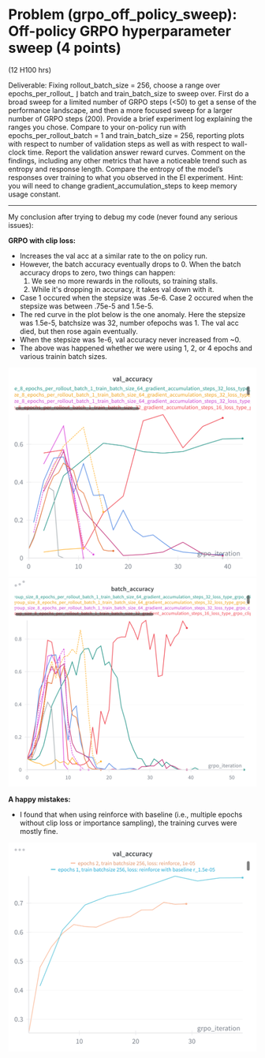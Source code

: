 # Problem (grpo_off_policy_sweep): Off-policy GRPO hyperparameter sweep (4 points)
(12 H100 hrs)

Deliverable: Fixing rollout_batch_size = 256, choose a range over epochs_per_rollout_ ⌋
batch and train_batch_size to sweep over. First do a broad sweep for a limited number of GRPO
steps (<50) to get a sense of the performance landscape, and then a more focused sweep for a larger
number of GRPO steps (200). Provide a brief experiment log explaining the ranges you chose.
Compare to your on-policy run with epochs_per_rollout_batch = 1 and train_batch_size =
256, reporting plots with respect to number of validation steps as well as with respect to wall-clock
time.
Report the validation answer reward curves. Comment on the findings, including any other metrics
that have a noticeable trend such as entropy and response length. Compare the entropy of the model’s
responses over training to what you observed in the EI experiment.
Hint: you will need to change gradient_accumulation_steps to keep memory usage constant.

---- 

My conclusion after trying to debug my code (never found any serious issues): 

**GRPO with clip loss:**
- Increases the val acc at a similar rate to the on policy run. 
- However, the batch accuracy eventually drops to 0. When the batch accuracy drops to zero, two things can happen:
    1. We see no more rewards in the rollouts, so training stalls. 
    2. While it's dropping in accuracy, it takes val down with it. 
- Case 1 occured when the stepsize was .5e-6. Case 2 occured when the stepsize was between .75e-5 and 1.5e-5.
- The red curve in the plot below is the one anomaly. Here the stepsize was 1.5e-5, batchsize was 32, number ofepochs was 1. The val acc died, but then rose again eventually.
- When the stepsize was 1e-6, val accuracy never increased from ~0.
- The above was happened whether we were using 1, 2, or 4 epochs and various trainin batch sizes. 

![GRPO with clip loss](./figures/grpo_crash_burn.png)
![GRPO with clip loss](./figures/grpo_crash_burn_batch.png)

**A happy mistakes:**
- I found that when using reinforce with baseline (i.e., multiple epochs without clip loss or importance sampling), the training curves were mostly fine.

![Reinforce with baseline](./figures/grpo_reinforce_with_baseline_better_than_clip.png)


